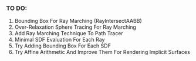 ### TO DO:
1. Bounding Box For Ray Marching (RayIntersectAABB)
2. Over-Relaxation Sphere Tracing For Ray Marching
3. Add Ray Marching Technique To Path Tracer
4. Minimal SDF Evaluation For Each Ray
5. Try Adding Bounding Box For Each SDF
6. Try Affine Arithmetic And Improve Them For Rendering Implicit Surfaces